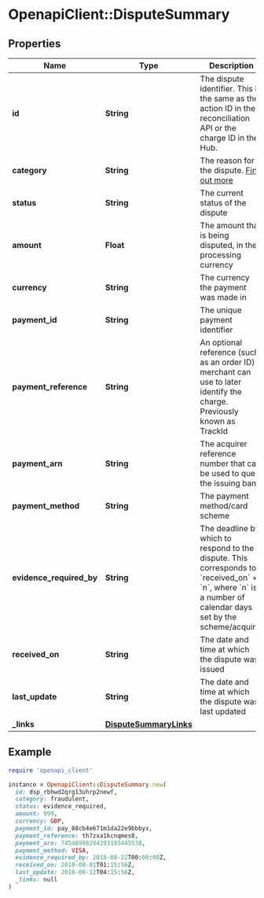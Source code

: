 # OpenapiClient::DisputeSummary

## Properties

| Name | Type | Description | Notes |
| ---- | ---- | ----------- | ----- |
| **id** | **String** | The dispute identifier. This is the same as the action ID in the reconciliation API or the charge ID in the Hub. | [optional] |
| **category** | **String** | The reason for the dispute. [Find out more](https://docs.checkout.com/docs/disputes#section-dispute-reasons-and-recommended-evidence) | [optional] |
| **status** | **String** | The current status of the dispute | [optional] |
| **amount** | **Float** | The amount that is being disputed, in the processing currency | [optional] |
| **currency** | **String** | The currency the payment was made in | [optional] |
| **payment_id** | **String** | The unique payment identifier | [optional] |
| **payment_reference** | **String** | An optional reference (such as an order ID) a merchant can use to later identify the charge. Previously known as TrackId | [optional] |
| **payment_arn** | **String** | The acquirer reference number that can be used to query the issuing bank | [optional] |
| **payment_method** | **String** | The payment method/card scheme | [optional] |
| **evidence_required_by** | **String** | The deadline by which to respond to the dispute. This corresponds to &#x60;received_on&#x60; + &#x60;n&#x60;, where &#x60;n&#x60; is a number of calendar days set by the scheme/acquirer | [optional] |
| **received_on** | **String** | The date and time at which the dispute was issued | [optional] |
| **last_update** | **String** | The date and time at which the dispute was last updated | [optional] |
| **_links** | [**DisputeSummaryLinks**](DisputeSummaryLinks.md) |  | [optional] |

## Example

```ruby
require 'openapi_client'

instance = OpenapiClient::DisputeSummary.new(
  id: dsp_rbhwd2qrg13uhrp2newf,
  category: fraudulent,
  status: evidence_required,
  amount: 999,
  currency: GBP,
  payment_id: pay_88cb4e671m1da22e9bbbyx,
  payment_reference: th7zxa1kcnqmes8,
  payment_arn: 74548998294293193445538,
  payment_method: VISA,
  evidence_required_by: 2018-08-22T00:00:00Z,
  received_on: 2018-08-01T01:15:56Z,
  last_update: 2018-08-12T04:15:56Z,
  _links: null
)
```

